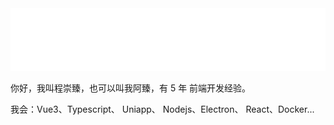<img src="./hi.svg" width="880" height="100">

你好，我叫程崇臻，也可以叫我阿臻，有 5 年 前端开发经验。

我会：Vue3、Typescript、 Uniapp、 Nodejs、Electron、 React、Docker...
